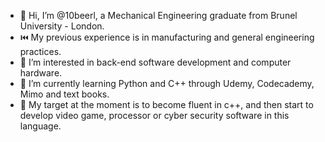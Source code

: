 - 👋 Hi, I’m @10beerl, a Mechanical Engineering graduate from Brunel University - London.
- ⏮️ My previous experience is in manufacturing and general engineering practices.
- 👀 I’m interested in back-end software development and computer hardware. 
- 🌱 I’m currently learning Python and C++ through Udemy, Codecademy, Mimo and text books.
- 🎯 My target at the moment is to become fluent in c++, and then start to develop video game, processor or cyber security software in this language.

<!---
10beerl/10beerl is a ✨ special ✨ repository because its `README.md` (this file) appears on your GitHub profile.
You can click the Preview link to take a look at your changes.
--->
